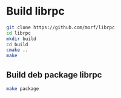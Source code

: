 # Build librpc
```bash
git clone https://github.com/morf/librpc
cd librpc
mkdir build
cd build
cmake ..
make
```
## Build deb package librpc
```bash
make package
```
